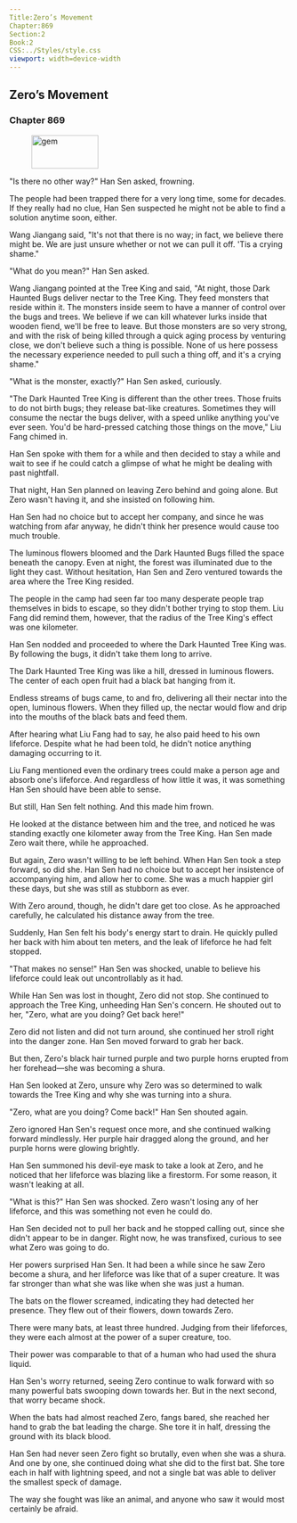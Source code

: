 ```yaml
---
Title:Zero’s Movement 
Chapter:869 
Section:2 
Book:2 
CSS:../Styles/style.css 
viewport: width=device-width
---
```

  
## Zero’s Movement
### Chapter 869
  
<figure>
	<img src="../Images/gem.gif" alt="gem" id="gem" width="120" height="60" />
</figure>
  

  
"Is there no other way?" Han Sen asked, frowning.

The people had been trapped there for a very long time, some for decades. If they really had no clue, Han Sen suspected he might not be able to find a solution anytime soon, either.

Wang Jiangang said, "It's not that there is no way; in fact, we believe there might be. We are just unsure whether or not we can pull it off. 'Tis a crying shame."

"What do you mean?" Han Sen asked.

Wang Jiangang pointed at the Tree King and said, "At night, those Dark Haunted Bugs deliver nectar to the Tree King. They feed monsters that reside within it. The monsters inside seem to have a manner of control over the bugs and trees. We believe if we can kill whatever lurks inside that wooden fiend, we'll be free to leave. But those monsters are so very strong, and with the risk of being killed through a quick aging process by venturing close, we don't believe such a thing is possible. None of us here possess the necessary experience needed to pull such a thing off, and it's a crying shame."

"What is the monster, exactly?" Han Sen asked, curiously.

"The Dark Haunted Tree King is different than the other trees. Those fruits to do not birth bugs; they release bat-like creatures. Sometimes they will consume the nectar the bugs deliver, with a speed unlike anything you've ever seen. You'd be hard-pressed catching those things on the move," Liu Fang chimed in.

Han Sen spoke with them for a while and then decided to stay a while and wait to see if he could catch a glimpse of what he might be dealing with past nightfall.

That night, Han Sen planned on leaving Zero behind and going alone. But Zero wasn't having it, and she insisted on following him.

Han Sen had no choice but to accept her company, and since he was watching from afar anyway, he didn't think her presence would cause too much trouble.

The luminous flowers bloomed and the Dark Haunted Bugs filled the space beneath the canopy. Even at night, the forest was illuminated due to the light they cast. Without hesitation, Han Sen and Zero ventured towards the area where the Tree King resided.

The people in the camp had seen far too many desperate people trap themselves in bids to escape, so they didn't bother trying to stop them. Liu Fang did remind them, however, that the radius of the Tree King's effect was one kilometer.

Han Sen nodded and proceeded to where the Dark Haunted Tree King was. By following the bugs, it didn't take them long to arrive.

The Dark Haunted Tree King was like a hill, dressed in luminous flowers. The center of each open fruit had a black bat hanging from it.

Endless streams of bugs came, to and fro, delivering all their nectar into the open, luminous flowers. When they filled up, the nectar would flow and drip into the mouths of the black bats and feed them.

After hearing what Liu Fang had to say, he also paid heed to his own lifeforce. Despite what he had been told, he didn't notice anything damaging occurring to it.

Liu Fang mentioned even the ordinary trees could make a person age and absorb one's lifeforce. And regardless of how little it was, it was something Han Sen should have been able to sense.

But still, Han Sen felt nothing. And this made him frown.

He looked at the distance between him and the tree, and noticed he was standing exactly one kilometer away from the Tree King. Han Sen made Zero wait there, while he approached.

But again, Zero wasn't willing to be left behind. When Han Sen took a step forward, so did she. Han Sen had no choice but to accept her insistence of accompanying him, and allow her to come. She was a much happier girl these days, but she was still as stubborn as ever.

With Zero around, though, he didn't dare get too close. As he approached carefully, he calculated his distance away from the tree.

Suddenly, Han Sen felt his body's energy start to drain. He quickly pulled her back with him about ten meters, and the leak of lifeforce he had felt stopped.

"That makes no sense!" Han Sen was shocked, unable to believe his lifeforce could leak out uncontrollably as it had.

While Han Sen was lost in thought, Zero did not stop. She continued to approach the Tree King, unheeding Han Sen's concern. He shouted out to her, "Zero, what are you doing? Get back here!"

Zero did not listen and did not turn around, she continued her stroll right into the danger zone. Han Sen moved forward to grab her back.

But then, Zero's black hair turned purple and two purple horns erupted from her forehead—she was becoming a shura.

Han Sen looked at Zero, unsure why Zero was so determined to walk towards the Tree King and why she was turning into a shura.

"Zero, what are you doing? Come back!" Han Sen shouted again.

Zero ignored Han Sen's request once more, and she continued walking forward mindlessly. Her purple hair dragged along the ground, and her purple horns were glowing brightly.

Han Sen summoned his devil-eye mask to take a look at Zero, and he noticed that her lifeforce was blazing like a firestorm. For some reason, it wasn't leaking at all.

"What is this?" Han Sen was shocked. Zero wasn't losing any of her lifeforce, and this was something not even he could do.

Han Sen decided not to pull her back and he stopped calling out, since she didn't appear to be in danger. Right now, he was transfixed, curious to see what Zero was going to do.

Her powers surprised Han Sen. It had been a while since he saw Zero become a shura, and her lifeforce was like that of a super creature. It was far stronger than what she was like when she was just a human.

The bats on the flower screamed, indicating they had detected her presence. They flew out of their flowers, down towards Zero.

There were many bats, at least three hundred. Judging from their lifeforces, they were each almost at the power of a super creature, too.

Their power was comparable to that of a human who had used the shura liquid.

Han Sen's worry returned, seeing Zero continue to walk forward with so many powerful bats swooping down towards her. But in the next second, that worry became shock.

When the bats had almost reached Zero, fangs bared, she reached her hand to grab the bat leading the charge. She tore it in half, dressing the ground with its black blood.

Han Sen had never seen Zero fight so brutally, even when she was a shura. And one by one, she continued doing what she did to the first bat. She tore each in half with lightning speed, and not a single bat was able to deliver the smallest speck of damage.

The way she fought was like an animal, and anyone who saw it would most certainly be afraid.